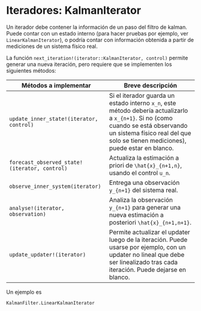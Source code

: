 # Iteradores: KalmanIterator 

Un iterador debe contener la información de un paso del filtro de kalman. Puede contar con un estado interno (para hacer pruebas por ejemplo, ver `LinearKalmanIterator`), o podría contar con información obtenida a partir de mediciones de un sistema físico real. 

La función `next_iteration!(iterator::KalmanIterator, control)` permite generar una nueva iteración, pero requiere que se implementen los siguientes métodos:

Métodos a implementar | Breve descripción
--- | ---
`update_inner_state!(iterator, control) ` | Si el iterador guarda un estado interno ``x_n``, este método debería actualizarlo a ``x_{n+1}``. Si no (como cuando se está observando un sistema físico real del que solo se tienen mediciones), puede estar en blanco.
`forecast_observed_state!(iterator, control)` | Actualiza la estimación a priori de ``\hat{x}_{n+1,n}``, usando el control ``u_n``.
`observe_inner_system(iterator)` | Entrega una observación ``y_{n+1}`` del sistema real. 
`analyse!(iterator, observation)` | Analiza la observación ``y_{n+1}`` para generar una nueva estimación a posteriori ``\hat{x}_{n+1,n+1}``.
`update_updater!(iterator)` | Permite actualizar el updater luego de la iteración. Puede usarse por ejemplo, con un updater no lineal que debe ser linealizado tras cada iteración. Puede dejarse en blanco. 

Un ejemplo es 

```@docs
KalmanFilter.LinearKalmanIterator
```

